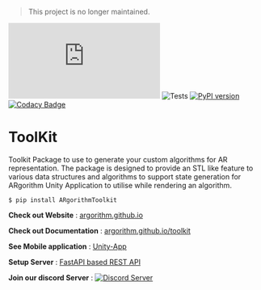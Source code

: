 > This project is no longer maintained.

![](https://byob.yarr.is/ARgorithm/toolkit/Schema/master/shields.json)
![Tests](https://github.com/ARgorithm/toolkit/workflows/Tests/badge.svg)
[![PyPI version](https://badge.fury.io/py/ARgorithmToolkit.svg)](https://badge.fury.io/py/ARgorithmToolkit)
[![Codacy Badge](https://app.codacy.com/project/badge/Grade/7fc0582b57454179a005cb6821935290)](https://www.codacy.com/gh/ARgorithm/toolkit/dashboard?utm_source=github.com&amp;utm_medium=referral&amp;utm_content=ARgorithm/toolkit&amp;utm_campaign=Badge_Grade)

# ToolKit
Toolkit Package to use to generate your custom algorithms for AR representation.
The package is designed to provide an STL like feature to various data structures and algorithms to support state generation for ARgorithm Unity Application to utilise while rendering an algorithm.

```console
$ pip install ARgorithmToolkit
```

**Check out Website** : [argorithm.github.io](https://argorithm.github.io)

**Check out Documentation** : [argorithm.github.io/toolkit](https://argorithm.github.io/toolkit)

**See Mobile application** : [Unity-App](https://github.com/ARgorithm/Unity-App)

**Setup Server** : [FastAPI based REST API](https://github.com/ARgorithm/Server)

**Join our discord Server** : [![Discord Server](https://img.shields.io/discord/854962642790383648.svg?label=Discord&logo=Discord&colorB=7289da&style=for-the-badge)](https://discord.gg/W7QPh35snP)

